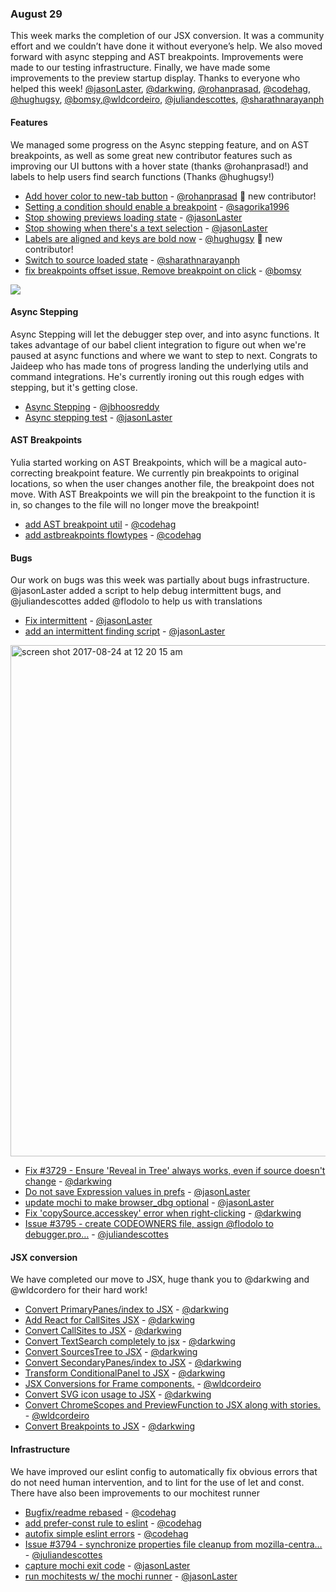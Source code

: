 ### August 29

This week marks the completion of our JSX conversion. It was a community effort and we couldn’t have done it without everyone’s help. We also moved forward with async stepping and AST breakpoints. Improvements were made to our testing infrastructure. Finally, we have made some improvements to the preview startup display. Thanks to everyone who helped this week! [@jasonLaster], [@darkwing], [@rohanprasad], [@codehag], [@hughugsy], [@bomsy],[@wldcordeiro], [@juliandescottes], [@sharathnarayanph]

#### Features

We managed some progress on the Async stepping feature, and on AST breakpoints, as well as some great new contributor features such as improving our UI buttons with a hover state (thanks @rohanprasad!) and labels to help users find search functions (Thanks @hughugsy!)

* [Add hover color to new-tab button][pr-2] - [@rohanprasad] :tada: new contributor!
* [Setting a condition should enable a breakpoint][pr-4] - [@sagorika1996]
* [Stop showing previews loading state][pr-5] - [@jasonLaster]
* [Stop showing when there's a text selection][pr-5] - [@jasonLaster]
* [Labels are aligned and keys are bold now][pr-15] - [@hughugsy] :tada: new contributor!
* [Switch to source loaded state][pr-28] - [@sharathnarayanph]
* [fix breakpoints offset issue, Remove breakpoint on click][pr-34] - [@bomsy]

![](http://g.recordit.co/sxf6l3fIDV.gif)

#### Async Stepping

Async Stepping will let the debugger step over, and into async functions. It takes advantage of our babel client integration to figure out when we're paused at async functions and where we want to step to next. Congrats to Jaideep who has made tons of progress landing the underlying utils and command integrations. He's currently ironing out this rough edges with stepping, but it's getting close.

* [Async Stepping][pr-33] - [@jbhoosreddy]
* [Async stepping test][pr-31] - [@jasonLaster]

#### AST Breakpoints

Yulia started working on AST Breakpoints, which will be a magical auto-correcting breakpoint feature. We currently pin breakpoints to original locations, so when the user changes another file, the breakpoint does not move. With AST Breakpoints we will pin the breakpoint to the function it is in, so changes to the file will no longer move the breakpoint!

* [add AST breakpoint util][pr-27] - [@codehag]
* [add astbreakpoints flowtypes][pr-24] - [@codehag]


#### Bugs

Our work on bugs was this week was partially about bugs infrastructure. @jasonLaster added a script to help debug intermittent bugs, and @juliandescottes added @flodolo to help us with translations

* [Fix intermittent][pr-0] - [@jasonLaster]
* [add an intermittent finding script][pr-26] - [@jasonLaster]

<img width="818" alt="screen shot 2017-08-24 at 12 20 15 am" src="https://user-images.githubusercontent.com/254562/29649553-c2a4e37c-8862-11e7-8705-c8501cf8f60c.png">

* [Fix #3729 - Ensure 'Reveal in Tree' always works, even if source doesn't change][pr-1] - [@darkwing]
* [Do not save Expression values in prefs][pr-8] - [@jasonLaster]
* [update mochi to make browser_dbg optional][pr-9] - [@jasonLaster]
* [Fix 'copySource.accesskey' error when right-clicking][pr-13] - [@darkwing]
* [Issue #3795 - create CODEOWNERS file, assign @flodolo to debugger.pro…][pr-23] - [@juliandescottes]

#### JSX conversion

We have completed our move to JSX, huge thank you to @darkwing and @wldcordero for their hard work!

* [Convert PrimaryPanes/index to JSX][pr-10] - [@darkwing]
* [Add React for CallSites JSX][pr-11] - [@darkwing]
* [Convert CallSites to JSX][pr-12] - [@darkwing]
* [Convert TextSearch completely to jsx][pr-14] - [@darkwing]
* [Convert SourcesTree to JSX][pr-16] - [@darkwing]
* [Convert SecondaryPanes/index to JSX][pr-17] - [@darkwing]
* [Transform ConditionalPanel to JSX][pr-18] - [@darkwing]
* [JSX Conversions for Frame components.][pr-19] - [@wldcordeiro]
* [Convert SVG icon usage to JSX][pr-21] - [@darkwing]
* [Convert ChromeScopes and PreviewFunction to JSX along with stories.][pr-25] - [@wldcordeiro]
* [Convert Breakpoints to JSX][pr-29] - [@darkwing]


#### Infrastructure

We have improved our eslint config to automatically fix obvious errors that do not need human intervention, and to lint for the use of let and const. There have also been improvements to our mochitest runner

* [Bugfix/readme rebased][pr-3] - [@codehag]
* [add prefer-const rule to eslint][pr-20] - [@codehag]
* [autofix simple eslint errors][pr-22] - [@codehag]
* [Issue #3794 - synchronize properties file cleanup from mozilla-centra…][pr-30] - [@juliandescottes]
* [capture mochi exit code][pr-32] - [@jasonLaster]
* [run mochitests w/ the mochi runner][pr-32] - [@jasonLaster]

[pr-0]:https://github.com/devtools-html/debugger.html/pull/3763
[pr-1]:https://github.com/devtools-html/debugger.html/pull/3760
[pr-2]:https://github.com/devtools-html/debugger.html/pull/3741
[pr-3]:https://github.com/devtools-html/debugger.html/pull/3762
[pr-4]:https://github.com/devtools-html/debugger.html/pull/3765
[pr-5]:https://github.com/devtools-html/debugger.html/pull/3749
[pr-6]:https://github.com/devtools-html/debugger.html/pull/3747
[pr-7]:https://github.com/devtools-html/debugger.html/pull/3716
[pr-8]:https://github.com/devtools-html/debugger.html/pull/3759
[pr-9]:https://github.com/devtools-html/debugger.html/pull/3744
[pr-10]:https://github.com/devtools-html/debugger.html/pull/3773
[pr-11]:https://github.com/devtools-html/debugger.html/pull/3774
[pr-12]:https://github.com/devtools-html/debugger.html/pull/3772
[pr-13]:https://github.com/devtools-html/debugger.html/pull/3775
[pr-14]:https://github.com/devtools-html/debugger.html/pull/3786
[pr-15]:https://github.com/devtools-html/debugger.html/pull/3779
[pr-16]:https://github.com/devtools-html/debugger.html/pull/3780
[pr-17]:https://github.com/devtools-html/debugger.html/pull/3781
[pr-18]:https://github.com/devtools-html/debugger.html/pull/3776
[pr-19]:https://github.com/devtools-html/debugger.html/pull/3785
[pr-20]:https://github.com/devtools-html/debugger.html/pull/3783
[pr-21]:https://github.com/devtools-html/debugger.html/pull/3791
[pr-22]:https://github.com/devtools-html/debugger.html/pull/3784
[pr-23]:https://github.com/devtools-html/debugger.html/pull/3797
[pr-24]:https://github.com/devtools-html/debugger.html/pull/3805
[pr-25]:https://github.com/devtools-html/debugger.html/pull/3793
[pr-26]:https://github.com/devtools-html/debugger.html/pull/3770
[pr-27]:https://github.com/devtools-html/debugger.html/pull/3753
[pr-28]:https://github.com/devtools-html/debugger.html/pull/3740
[pr-29]:https://github.com/devtools-html/debugger.html/pull/3788
[pr-30]:https://github.com/devtools-html/debugger.html/pull/3796
[pr-31]:https://github.com/devtools-html/debugger.html/pull/3743
[pr-32]:https://github.com/devtools-html/debugger.html/pull/3768
[pr-33]:https://github.com/devtools-html/debugger.html/pull/3242
[pr-34]:https://github.com/devtools-html/debugger.html/pull/3748
[@jasonLaster]:http://github.com/jasonLaster
[@darkwing]:http://github.com/darkwing
[@rohanprasad]:http://github.com/rohanprasad
[@codehag]:http://github.com/codehag
[@hughugsy]:http://github.com/hughugsy
[@wldcordeiro]:http://github.com/wldcordeiro
[@juliandescottes]:http://github.com/juliandescottes
[@sharathnarayanph]:http://github.com/sharathnarayanph
[@sagorika1996]:http://github.com/sagorika1996
[@jbhoosreddy]:http://github.com/jbhoosreddy
[@bomsy]:http://github.com/bomsy
